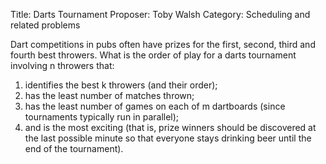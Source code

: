 Title:    Darts Tournament
Proposer: Toby Walsh
Category: Scheduling and related problems

 
Dart competitions in pubs often have prizes for the first, second, third and fourth best throwers. What is the order of play for a darts tournament involving n throwers that: 

1. identifies the best k throwers (and their order); 
2. has the least number of matches thrown; 
3. has the least number of games on each of m dartboards (since tournaments typically run in parallel); 
4. and is the most exciting (that is, prize winners should be discovered at the last possible minute so that everyone stays drinking beer until the end of the tournament). 
